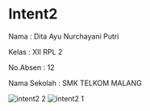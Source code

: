 # Intent2

Nama : Dita Ayu Nurchayani Putri

Kelas : XII RPL 2

No.Absen : 12

Nama Sekolah : SMK TELKOM MALANG

![intent2 2](https://cloud.githubusercontent.com/assets/21234749/19860685/3f72fed8-9fbc-11e6-8934-0b1fce6c9044.PNG)
![intent2 1](https://cloud.githubusercontent.com/assets/21234749/19860686/3fadee6c-9fbc-11e6-99f3-895859bae70d.PNG)
